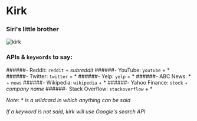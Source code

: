 # Kirk
### Siri's little brother

![kirk](https://github.com/ricochen/kirk/blob/dev/app/assets/kirk.jpg)

### APIs & `keywords` to say:
######- Reddit: `reddit` + *subreddit*
######- YouTube: `youtube` + *
######- Twitter: `twitter` + *
######- Yelp: `yelp` + *
######- ABC News: * + `news`
######- Wikipedia: `wikipedia` + *
######- Yahoo Finance: `stock` + *company name*
######- Stack Overflow: `stackoverflow` + *

*Note: * is a wildcard in which anything can be said*

*If a keyword is not said, kirk will use Google's search API*